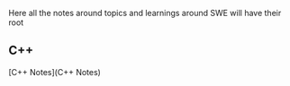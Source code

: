Here all the notes around topics and learnings around SWE will have their root


## C++
[C++ Notes](C++ Notes)

